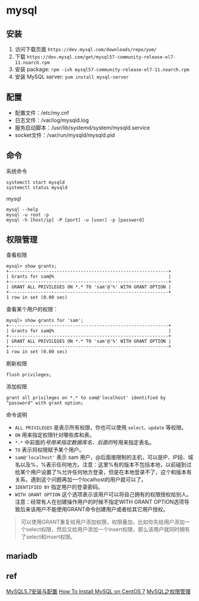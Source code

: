 # mysql

## 安装
1. 访问下载页面 `https://dev.mysql.com/downloads/repo/yum/`
2. 下载 `https://dev.mysql.com/get/mysql57-community-release-el7-11.noarch.rpm`
3. 安装 package: `rpm -ivh mysql57-community-release-el7-11.noarch.rpm`
4. 安装 MySQL server: `yum install mysql-server`

## 配置

- 配置文件：/etc/my.cnf
- 日志文件：/var/log/mysqld.log
- 服务启动脚本：/usr/lib/systemd/system/mysqld.service
- socket文件：/var/run/mysqld/mysqld.pid

## 命令

系统命令

```
systemctl start mysqld
systemctl status mysqld
```

mysql

```
mysql --help
mysql -u root -p
mysql -h [host/ip] -P [port] -u [user] -p [password]
```

## 权限管理

查看权限

```
mysql> show grants;
+------------------------------------------------------------+
| Grants for sam@%                                           |
+------------------------------------------------------------+
| GRANT ALL PRIVILEGES ON *.* TO 'sam'@'%' WITH GRANT OPTION |
+------------------------------------------------------------+
1 row in set (0.00 sec)
```

查看某个用户的权限：

```
mysql> show grants for 'sam';
+------------------------------------------------------------+
| Grants for sam@%                                           |
+------------------------------------------------------------+
| GRANT ALL PRIVILEGES ON *.* TO 'sam'@'%' WITH GRANT OPTION |
+------------------------------------------------------------+
1 row in set (0.00 sec)
```

刷新权限

```
flush privileges;
```

添加权限

```
grant all privileges on *.* to sam@'localhost' identified by "password" with grant option;
```

命令说明

- `ALL PRIVILEGES` 是表示所有权限，你也可以使用 `select、update` 等权限。
- `ON` 用来指定权限针对哪些库和表。
- `*.*` 中前面的*号用来指定数据库名，后面的*号用来指定表名。
- `TO` 表示将权限赋予某个用户。
- `sam@'localhost'` 表示 sam 用户，@后面接限制的主机，可以是IP、IP段、域名以及%，%表示任何地方。注意：这里%有的版本不包括本地，以前碰到过给某个用户设置了%允许任何地方登录，但是在本地登录不了，这个和版本有关系，遇到这个问题再加一个localhost的用户就可以了。
- `IDENTIFIED BY` 指定用户的登录密码。
- `WITH GRANT OPTION` 这个选项表示该用户可以将自己拥有的权限授权给别人。注意：经常有人在创建操作用户的时候不指定WITH GRANT OPTION选项导致后来该用户不能使用GRANT命令创建用户或者给其它用户授权。

>可以使用GRANT重复给用户添加权限，权限叠加，比如你先给用户添加一个select权限，然后又给用户添加一个insert权限，那么该用户就同时拥有了select和insert权限。

## mariadb

## ref

[MySQL5.7安装与配置](http://blog.csdn.net/xyang81/article/details/51759200)
[How To Install MySQL on CentOS 7](https://www.digitalocean.com/community/tutorials/how-to-install-mysql-on-centos-7)
[MySQL之权限管理](https://www.cnblogs.com/Richardzhu/p/3318595.html)


